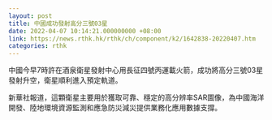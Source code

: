 ```yaml
---
layout: post
title: 中國成功發射高分三號03星
date: 2022-04-07 10:14:21.000000000 +08:00
link: https://news.rthk.hk/rthk/ch/component/k2/1642838-20220407.htm
categories: rthk
---
```


中國今早7時許在酒泉衛星發射中心用長征四號丙運載火箭，成功將高分三號03星發射升空，衛星順利進入預定軌道。

新華社報道，這顆衛星主要用於獲取可靠、穩定的高分辨率SAR圖像，為中國海洋開發、陸地環境資源監測和應急防災減災提供業務化應用數據支撐。
